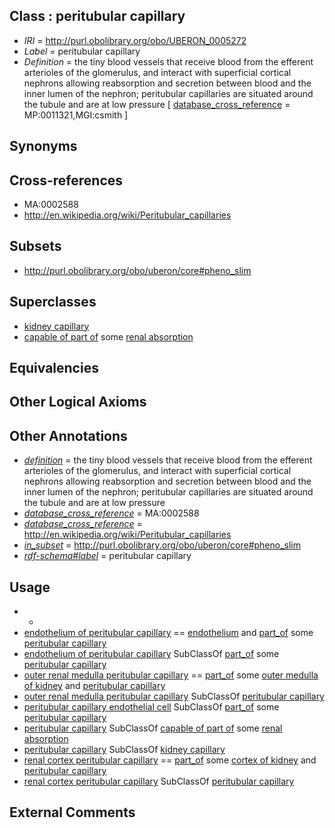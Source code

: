 
## Class : peritubular capillary

 * *IRI* = http://purl.obolibrary.org/obo/UBERON_0005272
 * *Label* = peritubular capillary
 * *Definition* = the tiny blood vessels that receive blood from the efferent arterioles of the glomerulus, and interact with superficial cortical nephrons allowing reabsorption and secretion between blood and the inner lumen of the nephron; peritubular capillaries are situated around the tubule and are at low pressure [ [database_cross_reference](../../ef/oboInOwl#hasDbXref.md) = MP:0011321,MGI:csmith ]

## Synonyms


## Cross-references

 * MA:0002588
 * http://en.wikipedia.org/wiki/Peritubular_capillaries

## Subsets

 * http://purl.obolibrary.org/obo/uberon/core#pheno_slim

## Superclasses

 * [kidney capillary](../../UBERON/27/UBERON_0003527.md)
 * [capable of part of](../../RO/16/RO_0002216.md) some [renal absorption](../../GO/93/GO_0070293.md)

## Equivalencies


## Other Logical Axioms


## Other Annotations

 * *[definition](../../IAO/15/IAO_0000115.md)* = the tiny blood vessels that receive blood from the efferent arterioles of the glomerulus, and interact with superficial cortical nephrons allowing reabsorption and secretion between blood and the inner lumen of the nephron; peritubular capillaries are situated around the tubule and are at low pressure
 * *[database_cross_reference](../../ef/oboInOwl#hasDbXref.md)* = MA:0002588
 * *[database_cross_reference](../../ef/oboInOwl#hasDbXref.md)* = http://en.wikipedia.org/wiki/Peritubular_capillaries
 * *[in_subset](../../et/oboInOwl#inSubset.md)* = http://purl.obolibrary.org/obo/uberon/core#pheno_slim
 * *[rdf-schema#label](../../el/rdf-schema#label.md)* = peritubular capillary

## Usage

 * -
 * [endothelium of peritubular capillary](../../UBERON/41/UBERON_0012441.md) == [endothelium](../../UBERON/86/UBERON_0001986.md) and [part_of](../../BFO/50/BFO_0000050.md) some [peritubular capillary](../../UBERON/72/UBERON_0005272.md)
 * [endothelium of peritubular capillary](../../UBERON/41/UBERON_0012441.md) SubClassOf [part_of](../../BFO/50/BFO_0000050.md) some [peritubular capillary](../../UBERON/72/UBERON_0005272.md)
 * [outer renal medulla peritubular capillary](../../UBERON/41/UBERON_0006341.md) == [part_of](../../BFO/50/BFO_0000050.md) some [outer medulla of kidney](../../UBERON/93/UBERON_0001293.md) and [peritubular capillary](../../UBERON/72/UBERON_0005272.md)
 * [outer renal medulla peritubular capillary](../../UBERON/41/UBERON_0006341.md) SubClassOf [peritubular capillary](../../UBERON/72/UBERON_0005272.md)
 * [peritubular capillary endothelial cell](../../CL/33/CL_1001033.md) SubClassOf [part_of](../../BFO/50/BFO_0000050.md) some [peritubular capillary](../../UBERON/72/UBERON_0005272.md)
 * [peritubular capillary](../../UBERON/72/UBERON_0005272.md) SubClassOf [capable of part of](../../RO/16/RO_0002216.md) some [renal absorption](../../GO/93/GO_0070293.md)
 * [peritubular capillary](../../UBERON/72/UBERON_0005272.md) SubClassOf [kidney capillary](../../UBERON/27/UBERON_0003527.md)
 * [renal cortex peritubular capillary](../../UBERON/51/UBERON_0006851.md) == [part_of](../../BFO/50/BFO_0000050.md) some [cortex of kidney](../../UBERON/25/UBERON_0001225.md) and [peritubular capillary](../../UBERON/72/UBERON_0005272.md)
 * [renal cortex peritubular capillary](../../UBERON/51/UBERON_0006851.md) SubClassOf [peritubular capillary](../../UBERON/72/UBERON_0005272.md)

## External Comments


